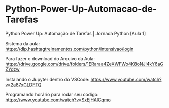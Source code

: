 # Python-Power-Up-Automacao-de-Tarefas
Python Power Up: Automação de Tarefas | Jornada Python [Aula 1]

Sistema da aula:
https://dlp.hashtagtreinamentos.com/python/intensivao/login

Para fazer o download do Arquivo da Aula: 
https://drive.google.com/drive/folders/1ERaraa4ZeXWFWo4K8oNJi4kY6aGZYdzw

Instalando o Jupyter dentro do VSCode: 
https://www.youtube.com/watch?v=2a87xGLDFTQ

Programando horário para rodar seu código:
https://www.youtube.com/watch?v=SxEjHAlCqmo
